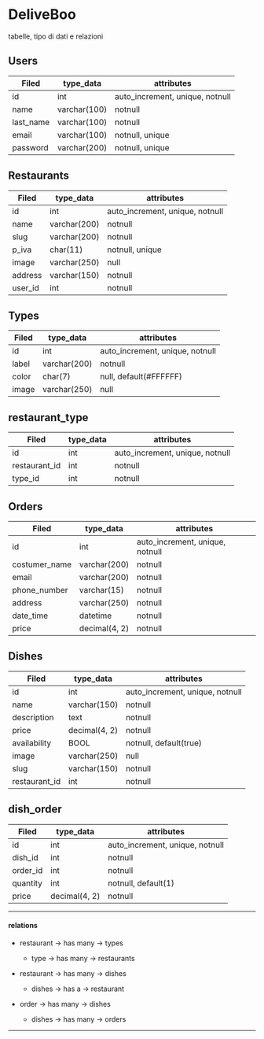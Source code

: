 # DeliveBoo

tabelle, tipo di dati e relazioni

## Users

| Filed     | type_data    | attributes                      |
| --------- | ------------ | ------------------------------- |
| id        | int          | auto_increment, unique, notnull |
| name      | varchar(100) | notnull                         |
| last_name | varchar(100) | notnull                         |
| email     | varchar(100) | notnull, unique                 |
| password  | varchar(200) | notnull, unique                 |

## Restaurants

| Filed   | type_data    | attributes                      |
| ------- | ------------ | ------------------------------- |
| id      | int          | auto_increment, unique, notnull |
| name    | varchar(200) | notnull                         |
| slug    | varchar(200) | notnull                         |
| p_iva   | char(11)     | notnull, unique                 |
| image   | varchar(250) | null                            |
| address | varchar(150) | notnull                         |
| user_id | int          | notnull                         |

## Types

| Filed | type_data    | attributes                      |
| ----- | ------------ | ------------------------------- |
| id    | int          | auto_increment, unique, notnull |
| label | varchar(200) | notnull                         |
| color | char(7)      | null, default(#FFFFFF)          |
| image | varchar(250) | null                            |

## restaurant_type

| Filed         | type_data | attributes                      |
| ------------- | --------- | ------------------------------- |
| id            | int       | auto_increment, unique, notnull |
| restaurant_id | int       | notnull                         |
| type_id       | int       | notnull                         |

## Orders

| Filed         | type_data     | attributes                      |
| ------------- | ------------- | ------------------------------- |
| id            | int           | auto_increment, unique, notnull |
| costumer_name | varchar(200)  | notnull                         |
| email         | varchar(200)  | notnull                         |
| phone_number  | varchar(15)   | notnull                         |
| address       | varchar(250)  | notnull                         |
| date_time     | datetime      | notnull                         |
| price         | decimal(4, 2) | notnull                         |

## Dishes

| Filed         | type_data     | attributes                      |
| ------------- | ------------- | ------------------------------- |
| id            | int           | auto_increment, unique, notnull |
| name          | varchar(150)  | notnull                         |
| description   | text          | notnull                         |
| price         | decimal(4, 2) | notnull                         |
| availability  | BOOL          | notnull, default(true)          |
| image         | varchar(250)  | null                            |
| slug          | varchar(150)  | notnull                         |
| restaurant_id | int           | notnull                         |

## dish_order

| Filed    | type_data     | attributes                      |
| -------- | ------------- | ------------------------------- |
| id       | int           | auto_increment, unique, notnull |
| dish_id  | int           | notnull                         |
| order_id | int           | notnull                         |
| quantity | int           | notnull, default(1)             |
| price    | decimal(4, 2) | notnull                         |

<hr>

#### relations

-   restaurant -> has many -> types

    -   type -> has many -> restaurants

-   restaurant -> has many -> dishes

    -   dishes -> has a -> restaurant

-   order -> has many -> dishes
    -   dishes -> has many -> orders

<hr>
